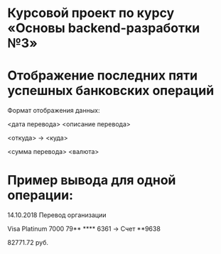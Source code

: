 # Курсовой проект по курсу «Основы backend-разработки №3»

# Отображение последних пяти успешных банковских операций

Формат отображения данных:

<дата перевода> <описание перевода>

<откуда> -> <куда>

<сумма перевода> <валюта>

# Пример вывода для одной операции:
14.10.2018 Перевод организации

Visa Platinum 7000 79** **** 6361 -> Счет **9638

82771.72 руб.
